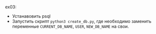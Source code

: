 ex03:
- Устанавовить psql
- Запустить скрипт `python3 create_db.py`, где необходимо заменить переменные `CURRENT_DB_NAME`, `USER`, `NEW_DB_NAME` на свои.
